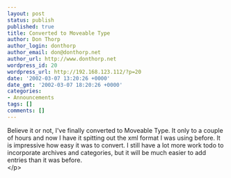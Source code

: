 ```yaml
---
layout: post
status: publish
published: true
title: Converted to Moveable Type
author: Don Thorp
author_login: donthorp
author_email: don@donthorp.net
author_url: http://www.donthorp.net
wordpress_id: 20
wordpress_url: http://192.168.123.112/?p=20
date: '2002-03-07 13:20:26 +0000'
date_gmt: '2002-03-07 18:20:26 +0000'
categories:
- Announcements
tags: []
comments: []
---
```

<p>
Believe it or not, I've finally converted to Moveable Type. It only to a couple of hours and now I have it spitting out the xml format I was using before. It is impressive how easy it was to convert. I still have a lot more work todo to incorporate archives and categories, but it will be much easier to add entries than it was before.<br />
<&#47;p></p>
